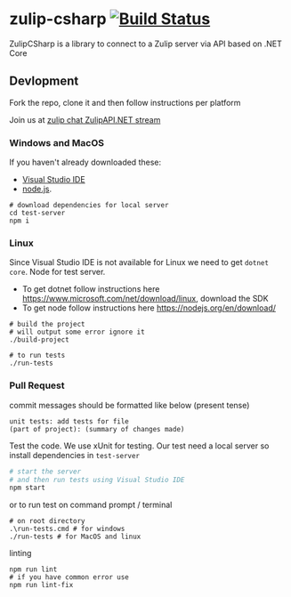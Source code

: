# zulip-csharp [![Build Status](https://travis-ci.com/zulip/zulip-csharp.svg?branch=master)](https://travis-ci.com/github/zulip/zulip-csharp)
ZulipCSharp is a library to connect to a Zulip server via API based on .NET Core

## Devlopment
Fork the repo, clone it and
then follow instructions per platform

Join us at [zulip chat ZulipAPI.NET stream](https://chat.zulip.org/#narrow/stream/ZulipAPI.2ENET)

### Windows and MacOS
If you haven't already downloaded these:

* [Visual Studio IDE](https://www.visualstudio.com/vs/)
* [node.js](https://nodejs.org/en/download/).

```
# download dependencies for local server
cd test-server
npm i
```

### Linux
Since Visual Studio IDE is not available for Linux we need
to get `dotnet core`. Node for test server.

 - To get dotnet follow instructions here https://www.microsoft.com/net/download/linux, download the SDK
 - To get node follow instructions here https://nodejs.org/en/download/


```
# build the project
# will output some error ignore it
./build-project

# to run tests
./run-tests
```


### Pull Request
commit messages should be formatted like below (present tense)
```
unit tests: add tests for file
(part of project): (summary of changes made)
```

Test the code. We use xUnit for testing.
Our test need a local server so install
dependencies in `test-server`


```bash
# start the server
# and then run tests using Visual Studio IDE
npm start
```

or to run test on command prompt / terminal

```
# on root directory
.\run-tests.cmd # for windows
./run-tests # for MacOS and linux
```

linting
```
npm run lint
# if you have common error use
npm run lint-fix
```
